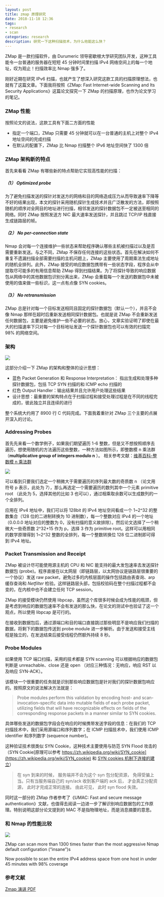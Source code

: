 ```yaml
---
layout: post
title: zmap 原理研究
date: 2018-11-18 12:36
tags:
- research
- scan
categories: research
description: 研究一下这种扫描技术，为什么他能这么快？
---
```

ZMap 是一款扫描软件，由 Durumeric 领导密歇根大学研究团队开发，这种工具能令一台普通的服务器在短短 45 分钟时间里扫描 IPv4 网络空间上的每一个地址，叹为观止！扫描效率比 Nmap 强多了。

刚好近期在研究 IPv6 扫描，也就产生了想深入研究这款工具的扫描原理想法，也就有了这篇文章。下面我将按照《ZMap: Fast Internet-wide Scanning and Its Security Applications》这篇论文探究一下 ZMap 的扫描原理，也作为论文学习的笔记。

### ZMap 性能

按照论文的说法，这款工具有下面二方面的性能

- 指定一个端口，ZMap 只需要 45 分钟就可以在一台普通的主机上对整个 IPv4 地址空间的完成扫描
- 在默认的配置下，ZMap 比 Nmap 扫描整个 IPv6 地址空间快了 1300 倍

### ZMap 架构新的特点

首先来看看 ZMap 有哪些新的特点帮助它实现高性能的扫描：

##### （1） Optimized probe

为了避免扫描发送的探针对发送方的网络和目的网络造成压力从而导致速率下降等不好的结果出现，本文的探针采用随机探针生成技术并且广泛散发的方法，即按照随机的顺序对全网目的地址进行扫描，相邻发送的探针数据包不一定被送至相同的网络。同时 ZMap 按照发送方 NIC 最大速率发送探针，并且跳过 TCP/IP 栈直接生成链路层的帧。

##### （2） No per-connection state

Nmap 会对每一个连接维护一些状态来帮助程序确认哪些主机被扫描过以及是否需要重新发送。与之不同，ZMap 不保存任何连接的这些状态。首先在解决如何不重复不遗漏扫描全部需要扫描的主机问题上，ZMap 主要使用了周期乘法生成地址的随机全排列。此外，ZMap 接受的响应数据包携带有一些状态字段，程序会从中提取尽可能多的有用信息帮助 ZMap 得到扫描结果。为了将探针导致的响应数据包从网络中的其他数据包识别分离出来，ZMap 会重载每一个发送的数据包中未被使用的值来做一些标识，这一点有点像 SYN cookies。

##### （3） No retransmission

ZMap 总是针对每一个目标发送相同且固定的探针数据包（默认一个），并且不会像 Nmap 那样在超时后重新发送相同探针数据包。也就是说 ZMap 不会重新发送任何数据包，主要是避免维护一些不必要的状态。放心，文章实验证明了即使在最大的扫描速率下只对每一个目标地址发送一个探针数据包也可以有效的扫描完 98% 的网络空间。

### 架构

![](https://saferman.github.io/assets/img/zmap_imgs/ZMap_architecture.png)

这部分介绍一下 ZMap 的架构和整体的设计思想：

- 蓝色 Packet Generation 和 Response Interpretation： 指出生成和处理多种探针数据包，包括 TCP SYN 扫描的和 ICMP echo 扫描的
- 红色 Output Handler：输出结果并且允许用户处理这些结果
- 设计思想：最重要的架构特点在于扫描过程和接受处理过程是在不同的线程完成的，彼此独立并且连续的进行

整个系统大约用了 8900 行 C 代码完成。下面我着重针对 ZMap 三个主要的点展开深入的讨论。

### Addressing Probes

首先先来看一个数学例子，如果我们期望遍历 1-6 整数，但是又不想按照顺序去遍历，想使用随机的方法遍历这些整数，一种方法如图所示，即整数模 n 乘法群（**multiplicative group of integers modulo n** ）。 相关参考文献：[维基百科-整数模 n 乘法群](https://zh.wikipedia.org/zh-hans/%E6%95%B4%E6%95%B0%E6%A8%A1n%E4%B9%98%E6%B3%95%E7%BE%A4)

![](https://saferman.github.io/assets/img/zmap_imgs/multiplicative_group_.png)

可以看到只要我们选定一个稍微大于需要遍历的序列最大数的奇质数 n （论文用符号 p 表示，此处为 7），那么再选定一个需要遍历的数列其中一个元素 primitive root （此处为 5，选择其他的比如 3 也可以），通过相乘取余数可以生成数列的一个全排列。

应用在 IPv4 地址中，我们可以将 128bit 的 IPv4 地址空间看成一个 1~2^32 的整数集合（128 位的二进制转换为 10 进制数），每一个整数对应 IPv4 的一个地址（0.0.0.0 地址对应的整数为 0，没有扫描的意义故排除）。然后论文选择了一个稍微大一些奇质数 2^32+15 作为 p，选择 3 作为 primitive root。这样可以用相同的数学原理得到 1~2^32 整数的全排列，每一个整数转换位 128 位二进制即可得到 IPv4 地址。

### Packet Transmission and Receipt

ZMap 被设计尽可能使用源主机的 CPU 和 NIC 能支持的最大发包速率去发送探针数据包 (probe)。程序直接在以太网层（即链路层，以太网协议是链路层很重要的一个协议）发送 raw packet，避免过多的内核层面的操作包括路由表查询、arp 缓存查询和 *Netfilter* 检验。这样链路层头部，包括校验码在整个扫描过程都不会变的，在内核中也不会建立任何 TCP session。

ZMap 的接受模块仍然使用 libpcap，虽然这个库很多时候会成为性能的瓶颈，但是考虑到响应的数据包速率不会有发送的那么快，在论文的测试中也验证了这一个观点，所以使用 libpcap 是可行的。

在接收到数据包后，通过源端口和目的端口直接跳过那些明显不是响应我们扫描的数据，将剩下的数据包传送到 probe module 进一步解析。由于发送和接受主线程是独立的，在发送结束后接受线程仍然额外持续 8 秒。

### Probe Modules

如果使用 TCP 端口扫描，采用的技术都是 SYN scanning 可以根据响应的数据包判断是 unreachable、close 还是 open （对应三种情况：无响应，响应 RST 以及响应 SYN-ACK）。

该模块一个很重要的任务就是识别那些响应数据包是针对我们的探针数据包响应的。按照原文的说法解决方法就是：

> Probe modules perform this validation by encoding host- and scan-invocation–specific data into mutable fields of each probe packet, utilizing fields that will have recognizable effects on fields of the corresponding response packets in a manner similar to SYN cookies.

具体哪些发送的数据包字段会在响应的时候携带发送字段的信息：在我们的 TCP 扫描技术中，我们采用源端口和序列数字；在 ICMP 扫描技术中，我们使用 ICMP identifier 和序列数字 (sequence number)。

这种验证技术很类似 SYN Cookie，这种技术主要使用与防范 SYN Flood 攻击的（SYN Cookie[原理可以参考 https://zh.wikipedia.org/wiki/SYN_cookie](https://zh.wikipedia.org/wiki/SYN_cookie) 和 [SYN cookies 机制下连接的建立](https://blog.csdn.net/justlinux2010/article/details/12619761)）

> 在 syn 到来的时候， 服务端并不会为这个 syn 包分配资源， 免得受骗上当。只有当服务端自己的 syn/ack 收到客户端的 ack 后， 才会真正分配资源， 此时才完成正常的连接。 由此可见， 此时 syn flood 失效。 

同时这一部分的 ZMap 作者参考了《UMAC: Fast and secure message authentication》文献，也值得去阅读一边进一步了解识别响应数据包的工作原理。特别说明这部分论文提到的 MAC 不是指物理地址，而是消息摘要的意思。

### 和 Nmap 的性能比较

![](https://saferman.github.io/assets/img/zmap_imgs/ZMapVSnmap.png)

ZMap can scan more than 1300 times faster than the most aggressive Nmap default configuration (“insane”)s

Now possible to scan the entire IPv4 address space from one host in under 45 minutes with 98% coverage

### 参考文献

[Zmap 演讲 PDF](https://events.ccc.de/congress/2013/Fahrplan/system/attachments/2226/original/Scanning-30c3-13.pdf)



